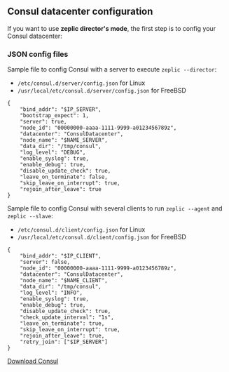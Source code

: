 ## Consul datacenter configuration

If you want to use **zeplic director's mode**, the first step is to config your Consul datacenter:

### JSON config files

Sample file to config Consul with a server to execute `zeplic --director`:
- `/etc/consul.d/server/config.json` for Linux
- `/usr/local/etc/consul.d/server/config.json` for FreeBSD

```
{
	"bind_addr": "$IP_SERVER",
	"bootstrap_expect": 1,
	"server": true,
	"node_id": "00000000-aaaa-1111-9999-a0123456789z",
	"datacenter": "ConsulDatacenter",
	"node_name": "$NAME_SERVER",
	"data_dir": "/tmp/consul",
	"log_level": "DEBUG",
	"enable_syslog": true,
	"enable_debug": true,
	"disable_update_check": true,
	"leave_on_terminate": false,
	"skip_leave_on_interrupt": true,
	"rejoin_after_leave": true
}
```

Sample file to config Consul with several clients to run `zeplic --agent` and `zeplic --slave`:
- `/etc/consul.d/client/config.json` for Linux
- `/usr/local/etc/consul.d/client/config.json` for FreeBSD

```
{
	"bind_addr": "$IP_CLIENT",
	"server": false,
	"node_id": "00000000-aaaa-1111-9999-a0123456789z",
	"datacenter": "ConsulDatacenter",
	"node_name": "$NAME_CLIENT",
	"data_dir": "/tmp/consul",
	"log_level": "INFO", 
	"enable_syslog": true,
	"enable_debug": true,
	"disable_update_check": true,
	"check_update_interval": "1s",
	"leave_on_terminate": true,
	"skip_leave_on_interrupt": true,
	"rejoin_after_leave": true,
	"retry_join": ["$IP_SERVER"]
}
```

[Download Consul](https://www.consul.io/downloads.html)
